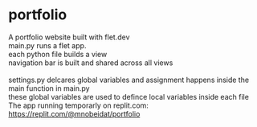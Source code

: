 # portfolio<br>
 A portfolio website built with flet.dev<br>
 main.py runs a flet app.<br>
 each python file builds a view <br>
 navigation bar is built and shared across all views<br><br>
 settings.py delcares global variables and assignment happens inside the main function in main.py<br>
 these global variables are used to defince local variables inside each file <br>
 The app running temporarly on replit.com: https://replit.com/@mnobeidat/portfolio
